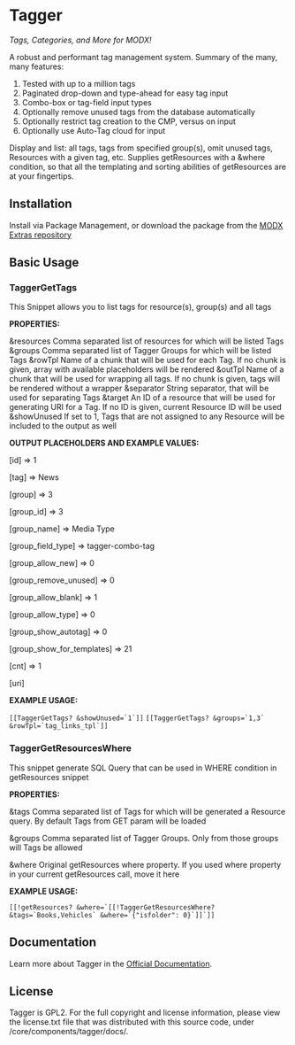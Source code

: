 Tagger
======
*Tags, Categories, and More for MODX!*

A robust and performant tag management system. Summary of the many, many features:

1. Tested with up to a million tags 
2. Paginated drop-down and type-ahead for easy tag input
3. Combo-box or tag-field input types
4. Optionally remove unused tags from the database automatically
5. Optionally restrict tag creation to the CMP, versus on input
6. Optionally use Auto-Tag cloud for input

Display and list: all tags, tags from specified group(s), omit unused tags, Resources with a given tag, etc. Supplies getResources with a &where condition, so that all the templating and sorting abilities of getResources are at your fingertips. 

## Installation

Install via Package Management, or download the package from the [MODX Extras repository](http://modx.com/extras/)

## Basic Usage

### TaggerGetTags

This Snippet allows you to list tags for resource(s), group(s) and all tags

**PROPERTIES:**

&resources    Comma separated list of resources for which will be listed Tags
&groups       Comma separated list of Tagger Groups for which will be listed Tags
&rowTpl       Name of a chunk that will be used for each Tag. If no chunk is given, array with available placeholders will be rendered
&outTpl       Name of a chunk that will be used for wrapping all tags. If no chunk is given, tags will be rendered without a wrapper
&separator    String separator, that will be used for separating Tags
&target       An ID of a resource that will be used for generating URI for a Tag. If no ID is given, current Resource ID will be used
&showUnused   If set to 1, Tags that are not assigned to any Resource will be included to the output as well

**OUTPUT PLACEHOLDERS AND EXAMPLE VALUES:**

[id] => 1

[tag] => News

[group] => 3

[group_id] => 3

[group_name] => Media Type

[group_field_type] => tagger-combo-tag

[group_allow_new] => 0

[group_remove_unused] => 0

[group_allow_blank] => 1

[group_allow_type] => 0

[group_show_autotag] => 0

[group_show_for_templates] => 21

[cnt] => 1

[uri]

**EXAMPLE USAGE:**

```[[TaggerGetTags? &showUnused=`1`]]```
```[[TaggerGetTags? &groups=`1,3` &rowTpl=`tag_links_tpl`]]```

### TaggerGetResourcesWhere

This snippet generate SQL Query that can be used in WHERE condition in getResources snippet

**PROPERTIES:**

&tags       Comma separated list of Tags for which will be generated a Resource query. By default Tags from GET param will be loaded

&groups     Comma separated list of Tagger Groups. Only from those groups will Tags be allowed

&where      Original getResources where property. If you used where property in your current getResources call, move it here

**EXAMPLE USAGE:**

```[[!getResources? &where=`[[!TaggerGetResourcesWhere? &tags=`Books,Vehicles` &where=`{"isfolder": 0}`]]`]]```

## Documentation

Learn more about Tagger in the [Official Documentation](http://rtfm.modx.com/extras/revo/tagger).

## License

Tagger is GPL2. For the full copyright and license information, please view the license.txt file that was distributed with this source code, under /core/components/tagger/docs/.
